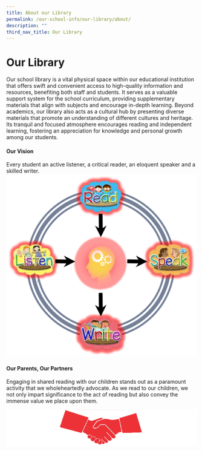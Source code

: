 ```yaml
---
title: About our Library
permalink: /our-school-info/our-library/about/
description: ""
third_nav_title: Our Library
---
```

# **Our Library**

Our school library is a vital physical space within our educational institution that offers swift and convenient access to high-quality information and resources, benefiting both staff and students. It serves as a valuable support system for the school curriculum, providing supplementary materials that align with subjects and encourage in-depth learning. Beyond academics, our library also acts as a cultural hub by presenting diverse materials that promote an understanding of different cultures and heritage. Its tranquil and focused atmosphere encourages reading and independent learning, fostering an appreciation for knowledge and personal growth among our students.

#### **Our Vision**
Every student an active listener, a critical reader, an eloquent speaker and a skilled writer.
![](/images/Library/picture2.png)

#### **Our Parents, Our Partners**
Engaging in shared reading with our children stands out as a paramount activity that we wholeheartedly advocate. As we read to our children, we not only impart significance to the act of reading but also convey the immense value we place upon them.

![](/images/Library/untitled3.png)